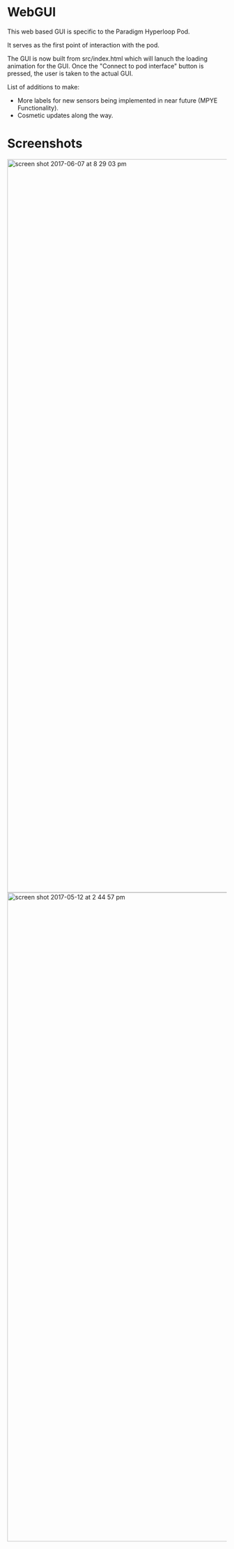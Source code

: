 # WebGUI

This web based GUI is specific to the Paradigm Hyperloop Pod. 

It serves as the first point of interaction with the pod.

The GUI is now built from src/index.html which will lanuch the loading animation for the GUI.
Once the "Connect to pod interface" button is pressed, the user is taken to the actual GUI.

List of additions to make:
 - More labels for new sensors being implemented in near future (MPYE Functionality).
 - Cosmetic updates along the way.
 
# Screenshots

<img width="1680" alt="screen shot 2017-06-07 at 8 29 03 pm" src="https://user-images.githubusercontent.com/24739064/26907226-fd5fbe36-4bbf-11e7-9553-b129f293e778.png">

<img width="1487" alt="screen shot 2017-05-12 at 2 44 57 pm" src="https://cloud.githubusercontent.com/assets/28206905/26018062/a076a2f0-3721-11e7-9f16-c6fa3f86365d.png">
